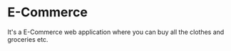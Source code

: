 # E-Commerce
It's a E-Commerce web application where you can buy all the clothes  and groceries etc.
